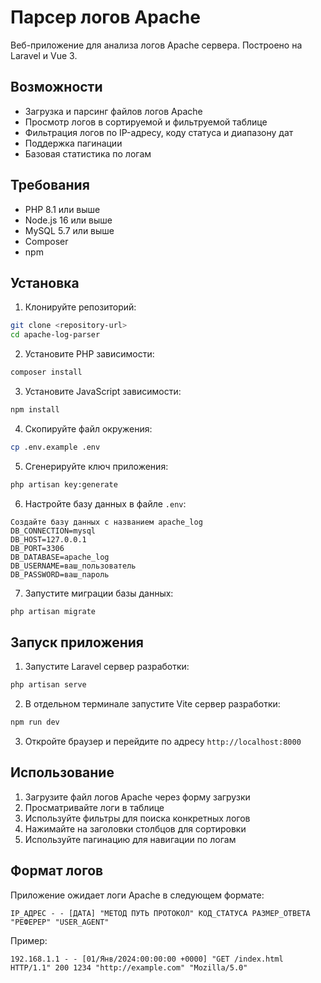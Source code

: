 # Парсер логов Apache

Веб-приложение для анализа логов Apache сервера. Построено на Laravel и Vue 3.

## Возможности

- Загрузка и парсинг файлов логов Apache
- Просмотр логов в сортируемой и фильтруемой таблице
- Фильтрация логов по IP-адресу, коду статуса и диапазону дат
- Поддержка пагинации
- Базовая статистика по логам

## Требования

- PHP 8.1 или выше
- Node.js 16 или выше
- MySQL 5.7 или выше
- Composer
- npm

## Установка

1. Клонируйте репозиторий:
```bash
git clone <repository-url>
cd apache-log-parser
```

2. Установите PHP зависимости:
```bash
composer install
```

3. Установите JavaScript зависимости:
```bash
npm install
```

4. Скопируйте файл окружения:
```bash
cp .env.example .env
```

5. Сгенерируйте ключ приложения:
```bash
php artisan key:generate
```

6. Настройте базу данных в файле `.env`:
```
Создайте базу данных с названием apache_log
DB_CONNECTION=mysql
DB_HOST=127.0.0.1
DB_PORT=3306
DB_DATABASE=apache_log
DB_USERNAME=ваш_пользователь
DB_PASSWORD=ваш_пароль
```

7. Запустите миграции базы данных:
```bash
php artisan migrate
```

## Запуск приложения

1. Запустите Laravel сервер разработки:
```bash
php artisan serve
```

2. В отдельном терминале запустите Vite сервер разработки:
```bash
npm run dev
```

3. Откройте браузер и перейдите по адресу `http://localhost:8000`

## Использование

1. Загрузите файл логов Apache через форму загрузки
2. Просматривайте логи в таблице
3. Используйте фильтры для поиска конкретных логов
4. Нажимайте на заголовки столбцов для сортировки
5. Используйте пагинацию для навигации по логам

## Формат логов

Приложение ожидает логи Apache в следующем формате:
```
IP_АДРЕС - - [ДАТА] "МЕТОД ПУТЬ ПРОТОКОЛ" КОД_СТАТУСА РАЗМЕР_ОТВЕТА "РЕФЕРЕР" "USER_AGENT"
```

Пример:
```
192.168.1.1 - - [01/Янв/2024:00:00:00 +0000] "GET /index.html HTTP/1.1" 200 1234 "http://example.com" "Mozilla/5.0"
``` 
